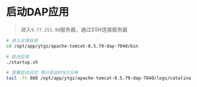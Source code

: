 # 启动DAP应用

> 进入`9.77.251.98`服务器，通过SSH连接服务器
> 
```bash
# 进入应用目录
cd /opt/app/ytgz/apache-tomcat-8.5.79-dap-7040/bin

# 启动应用
./startup.sh

# 查看启动日志 预计启动时长3分钟
tail -fn 888 /opt/app/ytgz/apache-tomcat-8.5.79-dap-7040/logs/catalina.out

```